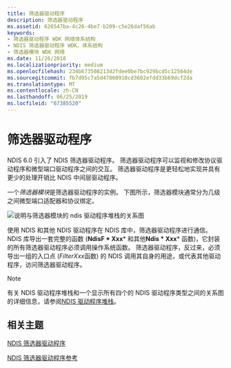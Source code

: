 ```yaml
---
title: 筛选器驱动程序
description: 筛选器驱动程序
ms.assetid: 626547ba-4c26-4be7-b209-c5e26daf56ab
keywords:
- 筛选器驱动程序 WDK 网络体系结构
- NDIS 筛选器驱动程序 WDK，体系结构
- 筛选器模块 WDK 网络
ms.date: 11/26/2018
ms.localizationpriority: medium
ms.openlocfilehash: 234b673508213d2fdee0be7bc929bcd5c12564de
ms.sourcegitcommit: fb7d95c7a5d47860918cd3602efdd33b69dcf2da
ms.translationtype: MT
ms.contentlocale: zh-CN
ms.lasthandoff: 06/25/2019
ms.locfileid: "67385520"
---
```

# <a name="filter-drivers"></a>筛选器驱动程序

NDIS 6.0 引入了 NDIS 筛选器驱动程序。 筛选器驱动程序可以监视和修改协议驱动程序和微型端口驱动程序之间的交互。 筛选器驱动程序是更轻松地实现并具有更少的处理开销比 NDIS 中间层驱动程序。

一个*筛选器模块*是筛选器驱动程序的实例。 下图所示，筛选器模块通常分为几级之间微型端口适配器和协议绑定。

![说明与筛选器模块的 ndis 驱动程序堆栈的关系图](images/filterstack.png)

使用 NDIS 和其他 NDIS 驱动程序在 NDIS 库中，筛选器驱动程序进行通信。 NDIS 库导出一套完整的函数 (**NdisF * Xxx*** 和其他**Ndis * Xxx*** 函数)，它封装的所有筛选器驱动程序必须调用操作系统函数。 筛选器驱动程序，反过来，必须导出一组的入口点 (*FilterXxx*函数) 的 NDIS 调用其自身的用途，或代表其他驱动程序，访问筛选器驱动程序。

> [!NOTE]
> 有关 NDIS 驱动程序堆栈和一个显示所有四个的 NDIS 驱动程序类型之间的关系图的详细信息，请参阅[NDIS 驱动程序堆栈](ndis-driver-stack.md)。

## <a name="related-topics"></a>相关主题

[NDIS 筛选器驱动程序](ndis-filter-drivers2.md)

[NDIS 筛选器驱动程序参考](https://docs.microsoft.com/windows-hardware/drivers/ddi/content/_netvista/)
